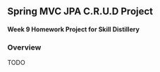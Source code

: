 ## Spring MVC JPA C.R.U.D Project

#### Week 9 Homework Project for Skill Distillery

### Overview

TODO
